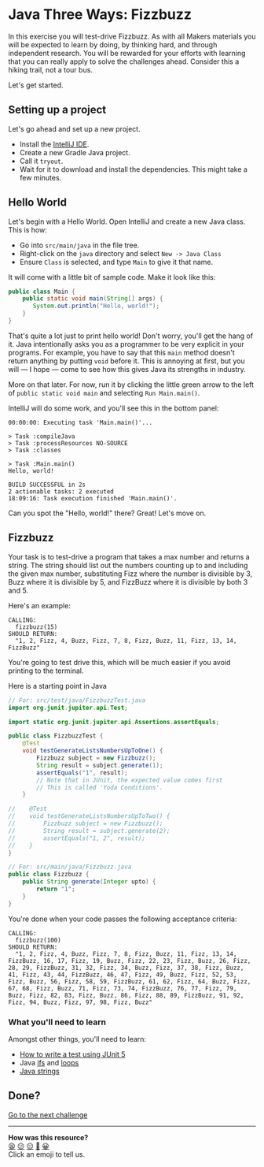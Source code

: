 # Java Three Ways: Fizzbuzz

In this exercise you will test-drive Fizzbuzz. As with all Makers materials you will be expected to learn by doing, by thinking hard, and through independent research. You will be rewarded for your efforts with learning that you can really apply to solve the challenges ahead. Consider this a hiking trail, not a tour bus.

Let's get started.

## Setting up a project

Let's go ahead and set up a new project.

<!-- OMITTED -->

* Install the [IntelliJ IDE](https://www.jetbrains.com/idea/).
* Create a new Gradle Java project. 
* Call it `tryout`.
* Wait for it to download and install the dependencies. This might take a few
  minutes.

## Hello World

Let's begin with a Hello World. Open IntelliJ and create a new Java class. This
is how:

* Go into `src/main/java` in the file tree.
* Right-click on the `java` directory and select `New -> Java Class`
* Ensure `Class` is selected, and type `Main` to give it that name.

It will come with a little bit of sample code. Make it look like this:

```java
public class Main {
    public static void main(String[] args) {
       System.out.println("Hello, world!");
    }
}
```

That's quite a lot just to print hello world! Don't worry, you'll get the hang
of it. Java intentionally asks you as a programmer to be very explicit in your
programs. For example, you have to say that this `main` method doesn't return
anything by putting `void` before it. This is annoying at first, but you will —
I hope — come to see how this gives Java its strengths in industry.

More on that later. For now, run it by clicking the little green arrow to the
left of `public static void main` and selecting `Run Main.main()`.

IntelliJ will do some work, and you'll see this in the bottom panel:

```shell
00:00:00: Executing task 'Main.main()'...

> Task :compileJava
> Task :processResources NO-SOURCE
> Task :classes

> Task :Main.main()
Hello, world!

BUILD SUCCESSFUL in 2s
2 actionable tasks: 2 executed
18:09:16: Task execution finished 'Main.main()'.
```

Can you spot the "Hello, world!" there? Great! Let's move on.

## Fizzbuzz

Your task is to test-drive a program that takes a max number and returns a string. The string should list out the numbers counting up to and including the given max number, substituting Fizz where the number is divisible by 3, Buzz where it is divisible by 5, and FizzBuzz where it is divisible by both 3 and 5.

Here's an example:

```
CALLING:
  fizzbuzz(15)
SHOULD RETURN:
  "1, 2, Fizz, 4, Buzz, Fizz, 7, 8, Fizz, Buzz, 11, Fizz, 13, 14, FizzBuzz"
```

You're going to test drive this, which will be much easier if you avoid printing to the terminal.

Here is a starting point in Java

```java
// For: src/test/java/FizzbuzzTest.java
import org.junit.jupiter.api.Test;

import static org.junit.jupiter.api.Assertions.assertEquals;

public class FizzbuzzTest {
    @Test
    void testGenerateListsNumbersUpToOne() {
        Fizzbuzz subject = new Fizzbuzz();
        String result = subject.generate(1);
        assertEquals("1", result);
        // Note that in JUnit, the expected value comes first
        // This is called 'Yoda Conditions'.
    }

//    @Test
//    void testGenerateListsNumbersUpToTwo() {
//        Fizzbuzz subject = new Fizzbuzz();
//        String result = subject.generate(2);
//        assertEquals("1, 2", result);
//    }
}
```

```java
// For: src/main/java/Fizzbuzz.java
public class Fizzbuzz {
    public String generate(Integer upto) {
        return "1";
    }
}
```

You're done when your code passes the following acceptance criteria:

```
CALLING:
  fizzbuzz(100)
SHOULD RETURN:
  "1, 2, Fizz, 4, Buzz, Fizz, 7, 8, Fizz, Buzz, 11, Fizz, 13, 14, FizzBuzz, 16, 17, Fizz, 19, Buzz, Fizz, 22, 23, Fizz, Buzz, 26, Fizz, 28, 29, FizzBuzz, 31, 32, Fizz, 34, Buzz, Fizz, 37, 38, Fizz, Buzz, 41, Fizz, 43, 44, FizzBuzz, 46, 47, Fizz, 49, Buzz, Fizz, 52, 53, Fizz, Buzz, 56, Fizz, 58, 59, FizzBuzz, 61, 62, Fizz, 64, Buzz, Fizz, 67, 68, Fizz, Buzz, 71, Fizz, 73, 74, FizzBuzz, 76, 77, Fizz, 79, Buzz, Fizz, 82, 83, Fizz, Buzz, 86, Fizz, 88, 89, FizzBuzz, 91, 92, Fizz, 94, Buzz, Fizz, 97, 98, Fizz, Buzz"
```

### What you'll need to learn

<!-- OMITTED -->

Amongst other things, you'll need to learn:

* [How to write a test using JUnit 5](https://junit.org/junit5/docs/current/user-guide/#writing-tests)
* Java [ifs](https://docs.oracle.com/javase/tutorial/java/nutsandbolts/if.html) and [loops](https://docs.oracle.com/javase/tutorial/java/nutsandbolts/for.html)
* [Java strings](https://docs.oracle.com/javase/tutorial/java/data/strings.html)

<!-- OMITTED -->

## Done?

[Go to the next challenge](./02_bank.md)


<!-- BEGIN GENERATED SECTION DO NOT EDIT -->

---

**How was this resource?**  
[😫](https://airtable.com/shrUJ3t7KLMqVRFKR?prefill_Repository=makersacademy/three_ways&prefill_File=java/01_fizzbuzz.md&prefill_Sentiment=😫) [😕](https://airtable.com/shrUJ3t7KLMqVRFKR?prefill_Repository=makersacademy/three_ways&prefill_File=java/01_fizzbuzz.md&prefill_Sentiment=😕) [😐](https://airtable.com/shrUJ3t7KLMqVRFKR?prefill_Repository=makersacademy/three_ways&prefill_File=java/01_fizzbuzz.md&prefill_Sentiment=😐) [🙂](https://airtable.com/shrUJ3t7KLMqVRFKR?prefill_Repository=makersacademy/three_ways&prefill_File=java/01_fizzbuzz.md&prefill_Sentiment=🙂) [😀](https://airtable.com/shrUJ3t7KLMqVRFKR?prefill_Repository=makersacademy/three_ways&prefill_File=java/01_fizzbuzz.md&prefill_Sentiment=😀)  
Click an emoji to tell us.

<!-- END GENERATED SECTION DO NOT EDIT -->
